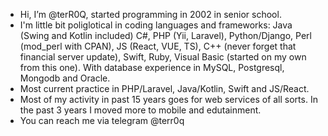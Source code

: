 - Hi, I’m @terR0Q, started programming in 2002 in senior school.
- I'm little bit poliglotical in coding languages and frameworks: Java (Swing and Kotlin included) C#, PHP (Yii, Laravel), Python/Django, Perl (mod_perl with CPAN), JS (React, VUE, TS), C++ (never forget that financial server update), Swift, Ruby, Visual Basic (started on my own from this one). With database experience in MySQL, Postgresql, Mongodb and Oracle.
- Most current practice in PHP/Laravel, Java/Kotlin, Swift and JS/React.
- Most of my activity in past 15 years goes for web services of all sorts. In the past 3 years I moved more to mobile and edutainment.
- You can reach me via telegram @terr0q
